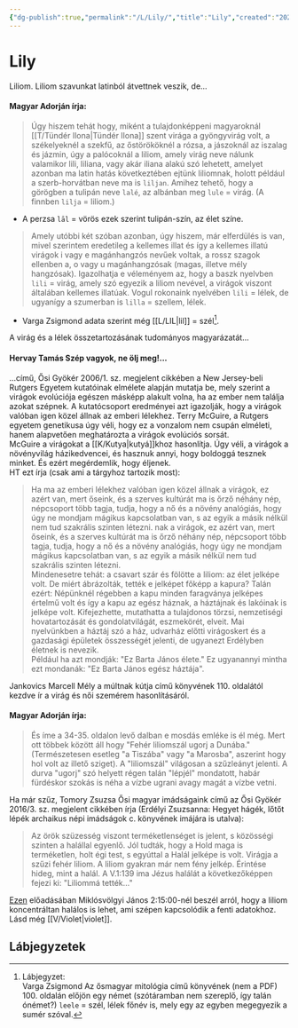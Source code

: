 ```yaml
---
{"dg-publish":true,"permalink":"/L/Lily/","title":"Lily","created":"2023-10-15T03:54","updated":"2024-02-02T03:20"}
---
```



# Lily

Liliom. Liliom szavunkat latinból átvettnek veszik, de...  

#### Magyar Adorján írja:

> Úgy hiszem tehát hogy, miként a tulajdonképpeni magyaroknál [[T/Tündér Ilona\|Tündér Ilona]] szent virága a gyöngyvirág volt, a székelyeknél a szekfű, az őstörököknél a rózsa, a jászoknál az iszalag és jázmin, úgy a palócoknál a liliom, amely virág neve nálunk valamikor lili, liliana, vagy akár iliana alakú szó lehetett, amelyet azonban ma latin hatás következtében ejtünk liliomnak, holott például a szerb-horvátban neve ma is `liljan`. Amihez tehető, hogy a görögben a tulipán neve `lalé`, az albánban meg `lule` = virág. (A finnben `lilja` = liliom.)  
- A perzsa `lāl` = vörös ezek szerint tulipán-szín, az élet színe.  

> Amely utóbbi két szóban azonban, úgy hiszem, már elferdülés is van, mivel szerintem eredetileg a kellemes illat és így a kellemes illatú virágok i vagy e magánhangzós nevűek voltak, a rossz szagok ellenben a, o vagy u magánhangzósak (magas, illetve mély hangzósak). Igazolhatja e véleményem az, hogy a baszk nyelvben `lili` = virág, amely szó egyezik a liliom nevével, a virágok viszont általában kellemes illatúak. Vogul rokonaink nyelvében `lili` = lélek, de ugyanígy a szumerban is `lilla` = szellem, lélek.  
- Varga Zsigmond adata szerint még [[L/LIL\|lil]] = szél[^1].  

A virág és a lélek összetartozásának tudományos magyarázatát...

#### Hervay Tamás Szép vagyok, ne ölj meg!...

...című, Ősi Gyökér 2006/1. sz. megjelent cikkében a New Jersey-beli Rutgers Egyetem kutatóinak elmélete alapján mutatja be, mely szerint a virágok evolúciója egészen másképp alakult volna, ha az ember nem találja azokat szépnek. A kutatócsoport eredményei azt igazolják, hogy a virágok valóban igen közel állnak az emberi lélekhez. Terry McGuire, a Rutgers egyetem genetikusa úgy véli, hogy ez a vonzalom nem csupán elméleti, hanem alapvetően meghatározta a virágok evolúciós sorsát.  
McGuire a virágokat a [[K/Kutya\|kutyá]]khoz hasonlítja. Úgy véli, a virágok a növényvilág házikedvencei, és hasznuk annyi, hogy boldoggá tesznek minket. És ezért megérdemlik, hogy éljenek.  
HT ezt írja (csak ami a tárgyhoz tartozik most):  
> Ha ma az emberi lélekhez valóban igen közel állnak a virágok, ez azért van, mert őseink, és a szerves kultúrát ma is őrző néhány nép, népcsoport több tagja, tudja, hogy a nő és a növény analógiás, hogy úgy ne mondjam mágikus kapcsolatban van, s az egyik a másik nélkül nem tud szakrális szinten létezni. nak a virágok, ez azért van, mert őseink, és a szerves kultúrát ma is őrző néhány nép, népcsoport több tagja, tudja, hogy a nő és a növény analógiás, hogy úgy ne mondjam mágikus kapcsolatban van, s az egyik a másik nélkül nem tud szakrális szinten létezni.  
> Mindenesetre tehát: a csavart szár és fölötte a liliom: az élet jelképe volt. De miért ábrázolták, tették e jelképet főképp a kapura? Talán ezért: Népünknél régebben a kapu minden faragványa jelképes értelmű volt és így a kapu az egész háznak, a háztájnak és lakóinak is jelképe volt. Kifejezhette, mutathatta a tulajdonos törzsi, nemzetiségi hovatartozását és gondolatvilágát, eszmekörét, elveit. Mai nyelvünkben a háztáj szó a ház, udvarház előtti virágoskert és a gazdasági épületek összességét jelenti, de ugyanezt Erdélyben életnek is nevezik.  
> Például ha azt mondják: "Ez Barta János élete." Ez ugyanannyi mintha ezt mondanák: "Ez Barta János egész háztája".  

Jankovics Marcell Mély a múltnak kútja című könyvének 110. oldalától kezdve ír a virág és női szemérem hasonlításáról.  

#### Magyar Adorján írja:  

> És íme a 34-35. oldalon levő dalban e mosdás emléke is él még. Mert ott többek között áll hogy "Fehér liliomszál ugorj a Dunába." (Természetesen esetleg "a Tiszába" vagy "a Marosba", aszerint hogy hol volt az illető sziget). A "liliomszál" világosan a szűzleányt jelenti. A durva "ugorj" szó helyett régen talán "lépjél" mondatott, habár fürdéskor szokás is néha a vízbe ugrani avagy magát a vízbe vetni.  

Ha már szűz, Tomory Zsuzsa Ősi magyar imádságaink című az Ősi Gyökér 2016/3. sz. megjelent cikkében írja (Erdélyi Zsuzsanna: Hegyet hágék, lőtőt lépék archaikus népi imádságok c. könyvének imájára is utalva):  
> Az örök szüzesség viszont terméketlenséget is jelent, s közösségi szinten a halállal egyenlő. Jól tudták, hogy a Hold maga is terméketlen, holt égi test, s egyúttal a Halál jelképe is volt. Virágja a szűzi fehér liliom. A liliom gyakran már nem fény jelkép. Érintése hideg, mint a halál. A V.1:139 ima Jézus halálát a következőképpen fejezi ki: "Liliommá tették..."  

[Ezen](https://youtu.be/Hf0HIuMetKM) előadásában Miklósvölgyi János 2:15:00-nél beszél arról, hogy a liliom koncentráltan halálos is lehet, ami szépen kapcsolódik a fenti adatokhoz.  
Lásd még [[V/Violet\|violet]].  

## Lábjegyzetek

[^1]: Lábjegyzet:  
Varga Zsigmond Az ősmagyar mitológia című könyvének (nem a PDF) 100. oldalán előjön egy német (szótáramban nem szereplő, így talán ónémet?) `leele` = szél, lélek főnév is, mely egy az egyben megegyezik a sumér szóval.  